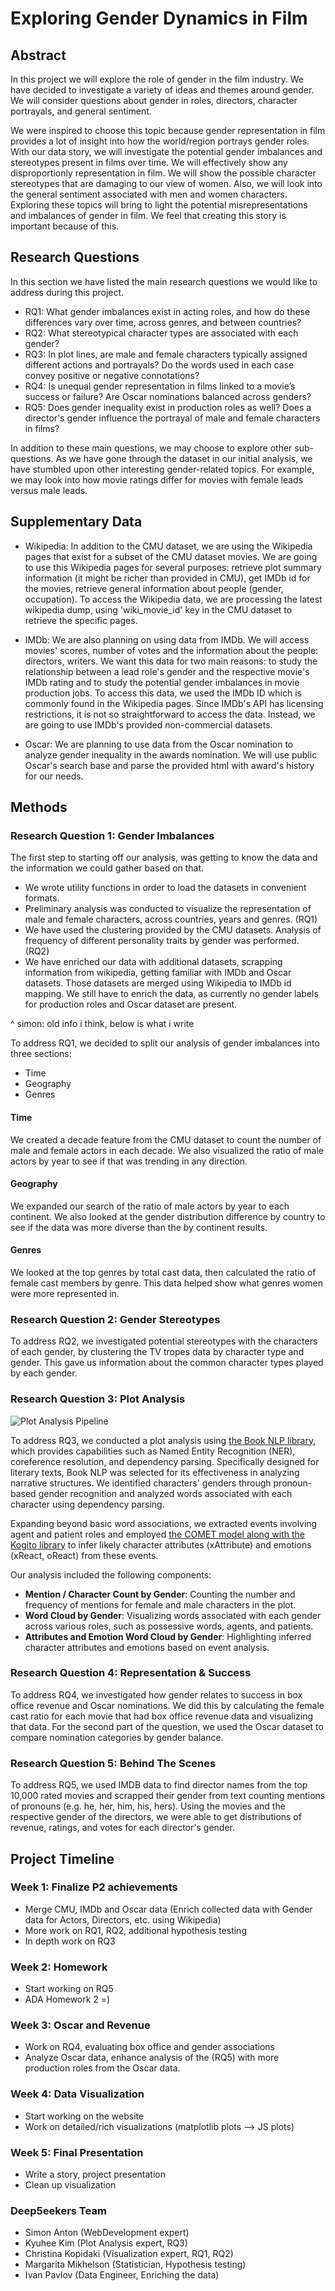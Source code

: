# Exploring Gender Dynamics in Film

## Abstract

In this project we will explore the role of gender in the film industry. We have decided to investigate a variety of ideas and themes around gender. We will consider questions about gender in roles, directors, character portrayals, and general sentiment. 

We were inspired to choose this topic because gender representation in film provides a lot of insight into how the world/region portrays gender roles. With our data story, we will investigate the potential gender imbalances and stereotypes present in films over time. We will effectively show any disproportionly representation in film. We will show the possible character stereotypes that are damaging to our view of women. Also, we will look into the general sentiment associated with men and women characters. Exploring these topics will bring to light the potential misrepresentations and imbalances of gender in film. We feel that creating this story is important because of this.

## Research Questions

In this section we have listed the main research questions we would like to address during this project. 

- RQ1: What gender imbalances exist in acting roles, and how do these differences vary over time, across genres, and between countries?
- RQ2: What stereotypical character types are associated with each gender?
- RQ3: In plot lines, are male and female characters typically assigned different actions and portrayals? Do the words used in each case convey positive or negative connotations?
- RQ4: Is unequal gender representation in films linked to a movie’s success or failure? Are Oscar nominations balanced across genders?
- RQ5: Does gender inequality exist in production roles as well? Does a director's gender influence the portrayal of male and female characters in films?

In addition to these main questions, we may choose to explore other sub-questions. As we have gone through the dataset in our initial analysis, we have stumbled upon other interesting gender-related topics. For example, we may look into how movie ratings differ for movies with female leads versus male leads. 

## Supplementary Data

- Wikipedia: In addition to the CMU dataset, we are using the Wikipedia pages that exist for a subset of the CMU dataset movies. We are going to use this Wikipedia pages for several purposes: retrieve plot summary information (it might be richer than provided in CMU), get IMDb id for the movies, retrieve general information about people (gender, occupation). To access the Wikipedia data, we are processing the latest wikipedia dump, using 'wiki_movie_id' key in the CMU dataset to retrieve the specific pages.  

- IMDb: We are also planning on using data from IMDb. We will access movies' scores, number of votes and the information about the people: directors, writers. We want this data for two main reasons: to study the relationship between a lead role's gender and the respective movie's IMDb rating and to study the potential gender imbalances in movie production jobs. To access this data, we used the IMDb ID which is commonly found in the Wikipedia pages. Since IMDb's API has licensing restrictions, it is not so straightforward to access the data. Instead, we are going to use IMDb's provided non-commercial datasets.  

- Oscar: We are planning to use data from the Oscar nomination to analyze gender inequality in the awards nomination. We will use public Oscar's search base and parse the provided html with award's history for our needs.  

## Methods

### Research Question 1: Gender Imbalances
The first step to starting off our analysis, was getting to know the data and the information we could gather based on that. 

- We wrote utility functions in order to load the datasets in convenient formats.
- Preliminary analysis was conducted to visualize the representation of male and female characters, across countries, years and genres. (RQ1) 
- We have used the clustering provided by the CMU datasets. Analysis of frequency of different personality traits by gender was performed. (RQ2)
- We have enriched our data with additional datasets, scrapping information from wikipedia, getting familiar with IMDb and Oscar datasets. Those datasets are merged using Wikipedia to IMDb id mapping. We still have to enrich the data, as currently no gender labels for production roles and Oscar dataset are present. 

^ simon: old info i think, below is what i write

To address RQ1, we decided to split our analysis of gender imbalances into three sections:
- Time
- Geography
- Genres

#### **Time**
We created a decade feature from the CMU dataset to count the number of male and female actors in each decade. We also visualized the ratio of male actors by year to see if that was trending in any direction. 

#### **Geography**
We expanded our search of the ratio of male actors by year to each continent. We also looked at the gender distribution difference by country to see if the data was more diverse than the by continent results. 

#### **Genres** 
We looked at the top genres by total cast data, then calculated the ratio of female cast members by genre. This data helped show what genres women were more represented in. 

### Research Question 2: Gender Stereotypes
To address RQ2, we investigated potential stereotypes with the characters of each gender, by clustering the TV tropes data by character type and gender. This gave us information about the common character types played by each gender. 

### Research Question 3: Plot Analysis
![Plot Analysis Pipeline](./data/plot_analysis_pipeline.png)

To address RQ3, we conducted a plot analysis using [the Book NLP library](https://github.com/booknlp/booknlp), which provides capabilities such as Named Entity Recognition (NER), coreference resolution, and dependency parsing. Specifically designed for literary texts, Book NLP was selected for its effectiveness in analyzing narrative structures. We identified characters' genders through pronoun-based gender recognition and analyzed words associated with each character using dependency parsing.

Expanding beyond basic word associations, we extracted events involving agent and patient roles and employed [the COMET model along with the Kogito library](https://github.com/epfl-nlp/kogito) to infer likely character attributes (xAttribute) and emotions (xReact, oReact) from these events.

Our analysis included the following components:

- **Mention / Character Count by Gender**: Counting the number and frequency of mentions for female and male characters in the plot.
- **Word Cloud by Gender**: Visualizing words associated with each gender across various roles, such as possessive words, agents, and patients.
- **Attributes and Emotion Word Cloud by Gender**: Highlighting inferred character attributes and emotions based on event analysis.


### Research Question 4: Representation & Success
To address RQ4, we investigated how gender relates to success in box office revenue and Oscar nominations. We did this by calculating the female cast ratio for each movie that had box office revenue data and visualizing that data. For the second part of the question, we used the Oscar dataset to compare nomination categories by gender balance.

### Research Question 5: Behind The Scenes 
To address RQ5, we used IMDB data to find director names from the top 10,000 rated movies and scrapped their gender from text counting mentions of pronouns (e.g. he, her, him, his, hers). Using the movies and the respective gender of the directors, we were able to get distributions of revenue, ratings, and votes for each director's gender.
## Project Timeline


### Week 1: Finalize P2 achievements
- Merge CMU, IMDb and Oscar data (Enrich collected data with Gender data for Actors, Directors, etc. using Wikipedia)
- More work on RQ1, RQ2, additional hypothesis testing
- In depth work on RQ3
### Week 2: Homework  
- Start working on RQ5
- ADA Homework 2 =) 
### Week 3: Oscar and Revenue
- Work on RQ4, evaluating box office and gender associations
- Analyze Oscar data, enhance analysis of the (RQ5) with more production roles from the Oscar data. 
### Week 4: Data Visualization
- Start working on the website
- Work on detailed/rich visualizations (matplotlib plots --> JS plots)
### Week 5: Final Presentation
- Write a story, project presentation
- Clean up visualization


### Deep5eekers Team

- Simon Anton (WebDevelopment expert)
- Kyuhee Kim (Plot Analysis expert, RQ3)
- Christina Kopidaki (Visualization expert, RQ1, RQ2)
- Margarita Mikhelson (Statistician, Hypothesis testing)
- Ivan Pavlov (Data Engineer, Enriching the data)
